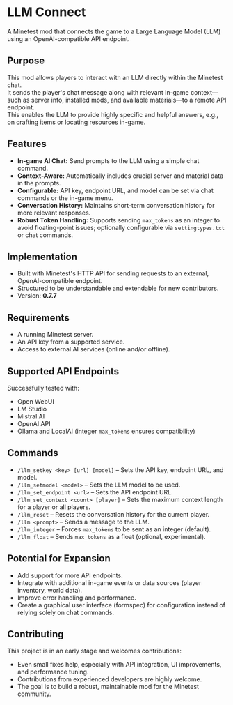 # LLM Connect

A Minetest mod that connects the game to a Large Language Model (LLM) using an OpenAI-compatible API endpoint.

## Purpose

This mod allows players to interact with an LLM directly within the Minetest chat.  
It sends the player's chat message along with relevant in-game context—such as server info, installed mods, and available materials—to a remote API endpoint.  
This enables the LLM to provide highly specific and helpful answers, e.g., on crafting items or locating resources in-game.

<!-- cite: 33,34,35 -->

## Features

- **In-game AI Chat:** Send prompts to the LLM using a simple chat command. <!-- cite: 36 -->
- **Context-Aware:** Automatically includes crucial server and material data in the prompts. <!-- cite: 37 -->
- **Configurable:** API key, endpoint URL, and model can be set via chat commands or the in-game menu. <!-- cite: 38,47 -->
- **Conversation History:** Maintains short-term conversation history for more relevant responses. <!-- cite: 39 -->
- **Robust Token Handling:** Supports sending `max_tokens` as an integer to avoid floating-point issues; optionally configurable via `settingtypes.txt` or chat commands.

## Implementation

- Built with Minetest's HTTP API for sending requests to an external, OpenAI-compatible endpoint. <!-- cite: 44 -->
- Structured to be understandable and extendable for new contributors.  
- Version: **0.7.7**

## Requirements

- A running Minetest server.  
- An API key from a supported service. <!-- cite: 40 -->
- Access to external AI services (online and/or offline).

## Supported API Endpoints

Successfully tested with:

- Open WebUI  
- LM Studio  
- Mistral AI  
- OpenAI API  
- Ollama and LocalAI (integer `max_tokens` ensures compatibility)

## Commands

- `/llm_setkey <key> [url] [model]` – Sets the API key, endpoint URL, and model. <!-- cite: 41 -->
- `/llm_setmodel <model>` – Sets the LLM model to be used.
- `/llm_set_endpoint <url>` – Sets the API endpoint URL.
- `/llm_set_context <count> [player]` – Sets the maximum context length for a player or all players.
- `/llm_reset` – Resets the conversation history for the current player.
- `/llm <prompt>` – Sends a message to the LLM. <!-- cite: 42 -->
- `/llm_integer` – Forces `max_tokens` to be sent as an integer (default).
- `/llm_float` – Sends `max_tokens` as a float (optional, experimental).

## Potential for Expansion

- Add support for more API endpoints. <!-- cite: 44 -->
- Integrate with additional in-game events or data sources (player inventory, world data).
- Improve error handling and performance.
- Create a graphical user interface (formspec) for configuration instead of relying solely on chat commands.

## Contributing

This project is in an early stage and welcomes contributions:

- Even small fixes help, especially with API integration, UI improvements, and performance tuning. <!-- cite: 45 -->
- Contributions from experienced developers are highly welcome. <!-- cite: 46 -->
- The goal is to build a robust, maintainable mod for the Minetest community.
